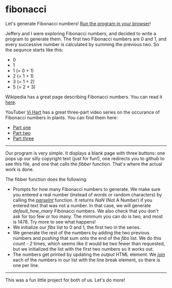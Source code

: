 # fibonacci
Let's generate Fibonacci numbers! [Run the program in your browser](http://htmlpreview.github.io/?https://github.com/joeltornatore/fibonacci/blob/master/fibber.html)!

Jeffery and I were exploring Fibonacci numbers, and decided to write a
program to generate them. The first two Fibonacci numbers are 0 and 1,
and every successive number is calculated by summing the previous two.
So the sequnce starts like this:
* 0
* 1
* 1 (= 0 + 1)
* 2 (= 1 + 1)
* 3 (= 1 + 2)
* 5 (= 2 + 3)

Wikipedia has a great page describing Fibonacci numbers. You can read
it [here](https://en.wikipedia.org/wiki/Fibonacci_number).

YouTuber [Vi Hart](https://www.youtube.com/channel/UCOGeU-1Fig3rrDjhm9Zs_wg)
has a great three-part video series on the occurance of
Fibonacci numbers in plants. You can find them here:
* [Part one](http://youtu.be/ahXIMUkSXX0)
* [Part two](http://youtu.be/lOIP_Z_-0Hs)
* [Part three](http://youtu.be/14-NdQwKz9w)

---

Our program is very simple. It displays a blank page with three buttons:
one pops up our silly copyright text (just for fun!), one redirects
you to github to see this file, and one that calls the _fibber_
function. That's where the actual work is done.

The fibber function does the following:
* Prompts for how many Fibonacci numbers to generate. We make sure you
entered a real number (instead of words or random characters) by
calling the [_parseInt_](https://www.w3schools.com/jsref/jsref_parseint.asp)
function. It returns _NaN_ (Not A Number) if you entered text that was
not a number. In that case, we will generate _default_how_many_
Fibonacci numbers. We also check that you don't ask for too few or too
many. The minimum you can do is two, and most is 1478. Try more to
see what happens!
* We initialize our _fibs_ list to 0 and 1, the first two in the series.
* We generate the rest of the numbers by adding the two previous numbers
and _pushing_ that sum onto the end of the _fibs_ list. We do this
_count - 2_ times, which seems like it would be two fewer than
requested, but we initialized the list with the first two numbers so it
works out.
* The numbers get printed by updating the _output_ HTML element. We
[_join_](https://www.geeksforgeeks.org/javascript-array-join-method/)
 each of the numbers in our list with the line break element, so there
is one per line.

---
This was a fun little project for both of us. Let's do more!
